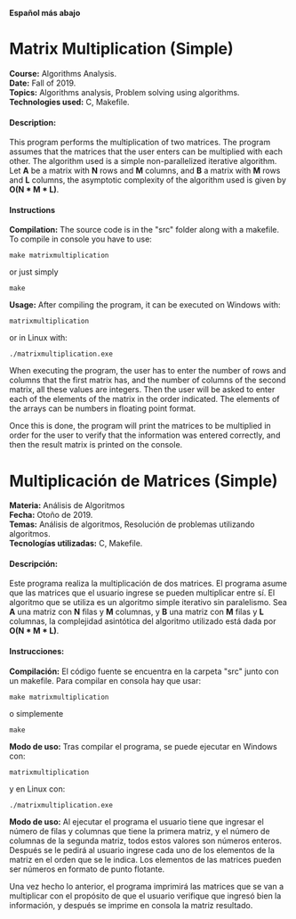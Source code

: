 **Español más abajo**

# Matrix Multiplication (Simple)
**Course:** Algorithms Analysis.<br>
**Date:** Fall of 2019.<br>
**Topics:** Algorithms analysis, Problem solving using algorithms.<br>
**Technologies used:** C, Makefile.<br>

#### Description:
This program performs the multiplication of two matrices. The program assumes that the matrices that the user enters can be multiplied with each other. The algorithm used is a simple non-parallelized iterative algorithm.
Let **A** be a matrix with **N** rows and **M** columns, and **B** a matrix with **M** rows and **L** columns, the asymptotic complexity of the algorithm used is given by **O(N * M * L)**.

#### Instructions
**Compilation:** The source code is in the "src" folder along with a makefile. To compile in console you have to use:

```
make matrixmultiplication
```

or just simply

```
make
```

**Usage:** After compiling the program, it can be executed on Windows with:

```
matrixmultiplication
```

or in Linux with:

```
./matrixmultiplication.exe
```

When executing the program, the user has to enter the number of rows and columns that the first matrix has, and the number of columns of the second matrix, all these values ​​are integers. Then the user will be asked to enter each of the elements of the matrix in the order indicated. The elements of the arrays can be numbers in floating point format.

Once this is done, the program will print the matrices to be multiplied in order for the user to verify that the information was entered correctly, and then the result matrix is ​​printed on the console.

# Multiplicación de Matrices (Simple)
**Materia:** Análisis de Algoritmos<br>
**Fecha:** Otoño de 2019.<br>
**Temas:** Análisis de algoritmos, Resolución de problemas utilizando algoritmos.<br>
**Tecnologías utilizadas:** C, Makefile.<br>

#### Descripción:
Este programa realiza la multiplicación de dos matrices. El programa asume que las matrices que el usuario ingrese se pueden multiplicar entre sí. El algoritmo que se utiliza es un algoritmo simple iterativo sin paralelismo.
Sea **A** una matriz con **N** filas y **M** columnas, y **B** una matriz con **M** filas y **L** columnas, la complejidad asintótica del algoritmo utilizado está dada por **O(N * M * L)**.

#### Instrucciones:
**Compilación:** El código fuente se encuentra en la carpeta "src" junto con un makefile. Para compilar en consola hay que usar:

```
make matrixmultiplication
```

o simplemente

```
make
```

**Modo de uso:** Tras compilar el programa, se puede ejecutar en Windows con:

```
matrixmultiplication
```

y en Linux con:

```
./matrixmultiplication.exe
```

**Modo de uso:** Al ejecutar el programa el usuario tiene que ingresar el número de filas y columnas que tiene la primera matriz, y el número de columnas de la segunda matriz, todos estos valores son números enteros. Después se le pedirá al usuario ingrese cada uno de los elementos de la matriz en el orden que se le indica. Los elementos de las matrices pueden ser números en formato de punto flotante.

Una vez hecho lo anterior, el programa imprimirá las matrices que se van a multiplicar con el propósito de que el usuario verifique que ingresó bien la información, y después se imprime en consola la matriz resultado.